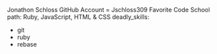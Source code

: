 Jonathon Schloss
GitHub Account = Jschloss309
Favorite Code School path: Ruby, JavaScript, HTML & CSS
deadly_skills:
* git
* ruby
* rebase
